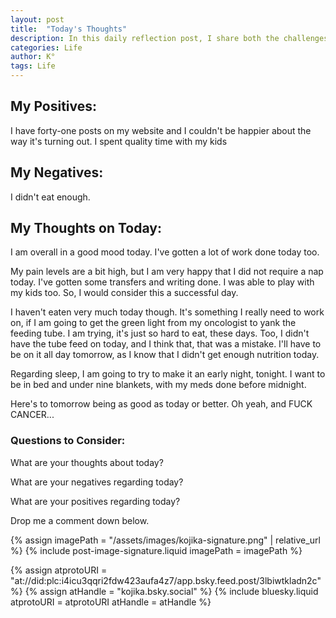 ```yaml
---
layout: post
title:  "Today's Thoughts"
description: In this daily reflection post, I share both the challenges and bright moments of my day. Despite dealing with chronic pain, late starts, and worried moments about my four-year-old's health, I found joy in unexpected places - like a rare "I love you" from my teenager and some meaningful progress with my work. I'm learning to acknowledge both the ups and downs, celebrating small victories like managing to eat a bit more than usual. This kind of honest daily check-in helps me stay grounded and might become a regular feature of my blog.
categories: Life
author: K°
tags: Life
---
```

## My Positives:
I have forty-one posts on my website and I couldn't be happier about the way it's turning out.
I spent quality time with my kids

## My Negatives:
I didn't eat enough.

## My Thoughts on Today:
I am overall in a good mood today. I've gotten a lot of work done today too.

My pain levels are a bit high, but I am very happy that I did not require a nap today. I've gotten some transfers and writing done. I was able to play with my kids too. So, I would consider this a successful day.

I haven't eaten very much today though. It's something I really need to work on, if I am going to get the green light from my oncologist to yank the feeding tube. I am trying, it's just so hard to eat, these days. Too, I didn't have the tube feed on today, and I think that, that was a mistake. I'll have to be on it all day tomorrow, as I know that I didn't get enough nutrition today.

Regarding sleep, I am going to try to make it an early night, tonight. I want to be in bed and under nine blankets, with my meds done before midnight.

Here's to tomorrow being as good as today or better. Oh yeah, and FUCK CANCER...

### Questions to Consider:
What are your thoughts about today?

What are your negatives regarding today?

What are your positives regarding today?

Drop me a comment down below.

<!-- signature -->
{% assign imagePath = "/assets/images/kojika-signature.png" | relative_url %}
{% include post-image-signature.liquid imagePath = imagePath %}

<!-- comments -->
{% assign atprotoURI = "at://did:plc:i4icu3qqri2fdw423aufa4z7/app.bsky.feed.post/3lbiwtkladn2c" %}
{% assign atHandle = "kojika.bsky.social" %}
{% include bluesky.liquid atprotoURI = atprotoURI atHandle = atHandle %}